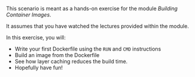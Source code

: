 This scenario is meant as a hands-on exercise for the module *Building Container Images*.

It assumes that you have watched the lectures provided within the module.

In this exercise, you will:

 - Write your first Dockerfile using the `RUN` and `CMD` instructions
 - Build an image from the Dockerfile
 - See how layer caching reduces the build time.
 - Hopefully have fun!